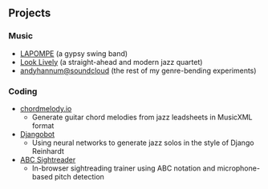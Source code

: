 ## Projects

### Music
* [LAPOMPE](http://www.lapompeband.com/) (a gypsy swing band)
* [Look Lively](http://www.looklivelyjazz.com/) (a straight-ahead and modern jazz quartet)
* [andyhannum@soundcloud](http://www.soundcloud.com/andyhannum) (the rest of my genre-bending experiments)

### Coding
* [chordmelody.io](http://www.chordmelody.io/)
  - Generate guitar chord melodies from jazz leadsheets in MusicXML format
* [Djangobot](https://digitalcommons.du.edu/etd/1532/)
  - Using neural networks to generate jazz solos in the style of Django Reinhardt
* [ABC Sightreader](http://abcsightreader.com/)
  - In-browser sightreading trainer using ABC notation and microphone-based pitch detection

